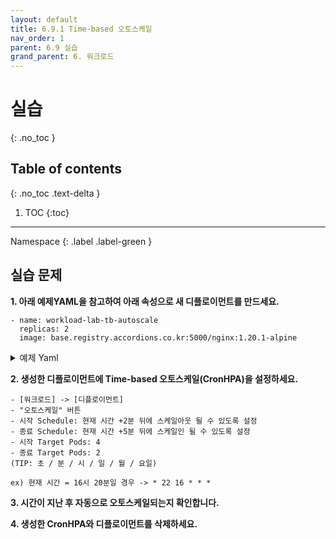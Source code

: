 ```yaml
---
layout: default
title: 6.9.1 Time-based 오토스케일
nav_order: 1
parent: 6.9 실습
grand_parent: 6. 워크로드
---
```


# 실습
{: .no_toc }

## Table of contents
{: .no_toc .text-delta }

1. TOC
{:toc}

---

<div class="code-example" markdown="1">
Namespace
{: .label .label-green }
</div>

## 실습 문제

**1. 아래 예제YAML을 참고하여 아래 속성으로 새 디플로이먼트를 만드세요.**

```
- name: workload-lab-tb-autoscale
  replicas: 2
  image: base.registry.accordions.co.kr:5000/nginx:1.20.1-alpine
```

<details>
<summary>예제 Yaml</summary>
  
{% highlight yaml %}
---
apiVersion: apps/v1
kind: Deployment
metadata:
  name: nginx
  labels:
    app: nginx
spec:
  replicas: 1
  selector:
    matchLabels:
      app: nginx
  template:
    metadata:
      labels:
        app: nginx
    spec:
      containers:
      - name: nginx
        image: base.registry.accordions.co.kr:5000/nginx:1.20.1-alpine
        ports:
        - containerPort: 80

{% endhighlight %}
   
</details>

**2. 생성한 디플로이먼트에 Time-based 오토스케일(CronHPA)을 설정하세요.**

```
- [워크로드] -> [디플로이먼트]
- "오토스케일" 버튼
- 시작 Schedule: 현재 시간 +2분 뒤에 스케일아웃 될 수 있도록 설정
- 종료 Schedule: 현재 시간 +5분 뒤에 스케일인 될 수 있도록 설정
- 시작 Target Pods: 4
- 종료 Target Pods: 2
(TIP: 초 / 분 / 시 / 일 / 월 / 요일)

ex) 현재 시간 = 16시 20분일 경우 -> * 22 16 * * *
```

**3. 시간이 지난 후 자동으로 오토스케일되는지 확인합니다.**

**4. 생성한 CronHPA와 디플로이먼트를 삭제하세요.**